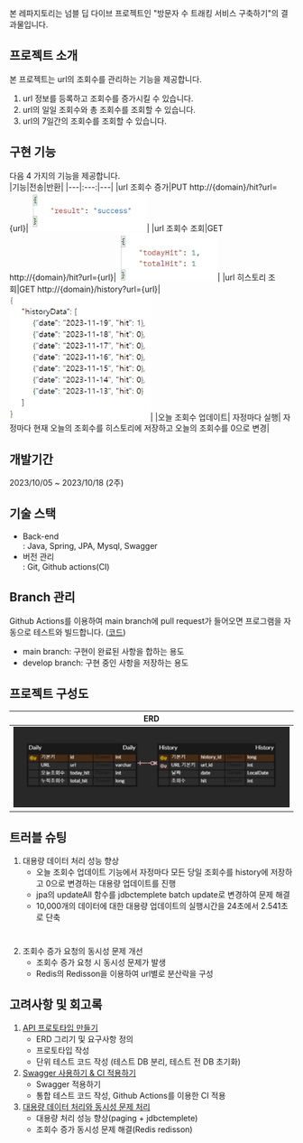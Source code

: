 본 레파지토리는 넘블 딥 다이브 프로젝트인 "방문자 수 트래킹 서비스 구축하기"의 결과물입니다.

## 프로젝트 소개
본 프로젝트는 url의 조회수를 관리하는 기능을 제공합니다.
1. url 정보를 등록하고 조회수를 증가시킬 수 있습니다.
2. url의 일일 조회수와 총 조회수를 조회할 수 있습니다.
3. url의 7일간의 조회수를 조회할 수 있습니다.

## 구현 기능
다음 4 가지의 기능을 제공합니다.   
|기능|전송|반환|
|---|:---:|---|
|url 조회수 증가|PUT http://{domain}/hit?url={url}|<img src="image/addHits_result.PNG" width=210>|
|url 조회수 조회|GET http://{domain}/hit?url={url}|<img src="image/getHits_result.PNG" width=180>|
|url 히스토리 조회|GET http://{domain}/history?url={url}|<img src="image/getHistory_result.PNG" width=250>|
|오늘 조회수 업데이트| 자정마다 실행| 자정마다 현재 오늘의 조회수를 히스토리에 저장하고 오늘의 조회수를 0으로 변경|

## 개발기간
2023/10/05 ~ 2023/10/18 (2주)

## 기술 스택
- Back-end   
: Java, Spring, JPA, Mysql, Swagger
- 버전 관리   
: Git, Github actions(CI)

## Branch 관리
Github Actions를 이용하여 main branch에 pull request가 들어오면 프로그램을 자동으로 테스트와 빌드합니다. ([코드](https://github.com/mii2026/Numble-Project/blob/v1/.github/workflows/ci.yml))
- main branch: 구현이 완료된 사항을 합하는 용도
- develop branch: 구현 중인 사항을 저장하는 용도

## 프로젝트 구성도
| ERD |
| :---: |
|![](image/erd.PNG)|

## 트러블 슈팅
1. 대용량 데이터 처리 성능 향상
    - 오늘 조회수 업데이트 기능에서 자정마다 모든 당일 조회수를 history에 저장하고 0으로 변경하는 대용량 업데이트를 진행
    - jpa의 updateAll 함수를 jdbctemplete batch update로 변경하여 문제 해결
    -  10,000개의 데이터에 대한 대용량 업데이트의 실행시간을 24초에서 2.541초로 단축

#

2. 조회수 증가 요청의 동시성 문제 개선
    - 조회수 증가 요청 시 동시성 문제가 발생
    - Redis의 Redisson을 이용하여 url별로 분산락을 구성


## 고려사항 및 회고록

1. [API 프로토타입 만들기](https://lateral-stag-283.notion.site/1-API-98ae9eedfc6a43b8a3929ab3f9a617c4?pvs=4)
    - ERD 그리기 및 요구사항 정의
    - 프로토타입 작성
    - 단위 테스트 코드 작성 (테스트 DB 분리, 테스트 전 DB 초기화)
2. [Swagger 사용하기 & CI 적용하기](https://lateral-stag-283.notion.site/2-Swagger-CI-b8e141ab27864fc09427e253b1cd7eee?pvs=4)
    - Swagger 적용하기
    - 통합 테스트 코드 작성, Github Actions를 이용한 CI 적용
3. [대용량 데이터 처리와 동시성 문제 처리](https://lateral-stag-283.notion.site/3-47b84c86eafb4299a2a357a209d9308c?pvs=4)
    - 대용량 처리 성능 향상(paging + jdbctemplete)
    - 조회수 증가 동시성 문제 해결(Redis redisson)